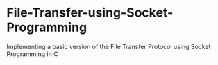 # File-Transfer-using-Socket-Programming
Implementing a basic version of the File Transfer Protocol using Socket Programming in C
